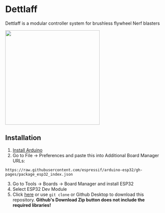 # Dettlaff

Dettlaff is a modular controller system for brushless flywheel Nerf blasters

<img src="https://user-images.githubusercontent.com/7078138/157044983-f06fc60d-0b58-4bb0-a75a-5ce0c0fff4d7.jpg" width="300">

## Installation
1. [Install Arduino](https://www.arduino.cc/en/software)
2. Go to File -> Preferences and paste this into Additional Board Manager URLs:
```
https://raw.githubusercontent.com/espressif/arduino-esp32/gh-pages/package_esp32_index.json
```
3. Go to Tools -> Boards -> Board Manager and install ESP32
4. Select ESP32 Dev Module
5. Click [here](https://github.com/ahalekelly/Dettlaff/releases/download/nightly/Dettlaff-nightly.zip) or use `git clone` or Github Desktop to download this repository. **Github's Download Zip button does not include the required libraries!**
